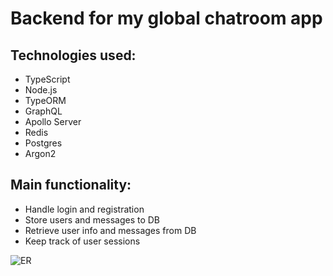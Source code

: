 # Backend for my global chatroom app

## Technologies used:

- TypeScript
- Node.js
- TypeORM
- GraphQL
- Apollo Server
- Redis
- Postgres
- Argon2

## Main functionality:

- Handle login and registration
- Store users and messages to DB
- Retrieve user info and messages from DB
- Keep track of user sessions


![ER](https://user-images.githubusercontent.com/79252340/143247148-c497e15d-31ba-4454-94bb-792e88ef1ef3.png)
